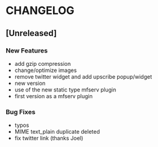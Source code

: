 # CHANGELOG


## [Unreleased]

### New Features
- add gzip compression
- change/optimize images
- remove twitter widget and add upscribe popup/widget
- new version
- use of the new static type mfserv plugin
- first version as a mfserv plugin


### Bug Fixes
- typos
- MIME text_plain duplicate deleted
- fix twitter link (thanks Joel)





